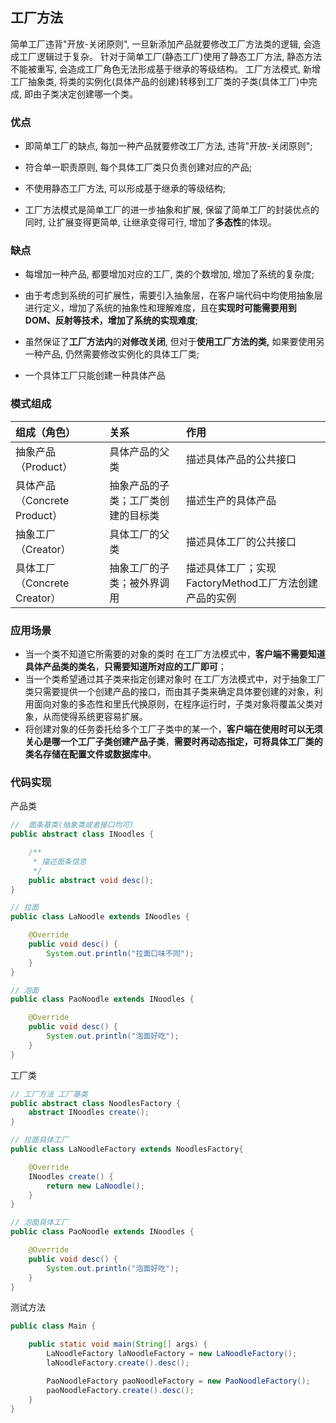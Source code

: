 ## 工厂方法

简单工厂违背"开放-关闭原则", 一旦新添加产品就要修改工厂方法类的逻辑, 会造成工厂逻辑过于复杂。
针对于简单工厂(静态工厂)使用了静态工厂方法, 静态方法不能被重写, 会造成工厂角色无法形成基于继承的等级结构。
工厂方法模式, 新增工厂抽象类, 将类的实例化(具体产品的创建)转移到工厂类的子类(具体工厂)中完成, 即由子类决定创建哪一个类。

### 优点

- 即简单工厂的缺点, 每加一种产品就要修改工厂方法, 违背"开放-关闭原则";

- 符合单一职责原则, 每个具体工厂类只负责创建对应的产品;

- 不使用静态工厂方法, 可以形成基于继承的等级结构;

- 工厂方法模式是简单工厂的进一步抽象和扩展, 保留了简单工厂的封装优点的同时, 让扩展变得更简单, 让继承变得可行, 增加了**多态性**的体现。

### 缺点

- 每增加一种产品, 都要增加对应的工厂, 类的个数增加, 增加了系统的复杂度;

- 由于考虑到系统的可扩展性，需要引入抽象层，在客户端代码中均使用抽象层进行定义，增加了系统的抽象性和理解难度，且在**实现时可能需要用到DOM、反射等技术，增加了系统的实现难度**;

- 虽然保证了**工厂方法内**的**对修改关闭**, 但对于**使用工厂方法的类,** 如果要使用另一种产品, 仍然需要修改实例化的具体工厂类;

- 一个具体工厂只能创建一种具体产品

### 模式组成

| 组成（角色）                 | 关系                               | 作用                                                  |
| :--------------------------- | :--------------------------------- | :---------------------------------------------------- |
| 抽象产品（Product）          | 具体产品的父类                     | 描述具体产品的公共接口                                |
| 具体产品（Concrete Product） | 抽象产品的子类；工厂类创建的目标类 | 描述生产的具体产品                                    |
| 抽象工厂（Creator）          | 具体工厂的父类                     | 描述具体工厂的公共接口                                |
| 具体工厂（Concrete Creator） | 抽象工厂的子类；被外界调用         | 描述具体工厂；实现FactoryMethod工厂方法创建产品的实例 |

### 应用场景

- 当一个类不知道它所需要的对象的类时 
  在工厂方法模式中，**客户端不需要知道具体产品类的类名**，**只需要知道所对应的工厂即可**；
- 当一个类希望通过其子类来指定创建对象时 
  在工厂方法模式中，对于抽象工厂类只需要提供一个创建产品的接口，而由其子类来确定具体要创建的对象，利用面向对象的多态性和里氏代换原则，在程序运行时，子类对象将覆盖父类对象，从而使得系统更容易扩展。
- 将创建对象的任务委托给多个工厂子类中的某一个，**客户端在使用时可以无须关心是哪一个工厂子类创建产品子类**，**需要时再动态指定，可将具体工厂类的类名存储在配置文件或数据库中**。

### 代码实现

产品类

```java
//  面条基类(抽象类或者接口均可)
public abstract class INoodles {

    /**
     * 描述面条信息
     */
    public abstract void desc();
}

// 拉面
public class LaNoodle extends INoodles {

    @Override
    public void desc() {
        System.out.println("拉面口味不同");
    }
}

// 泡面
public class PaoNoodle extends INoodles {

    @Override
    public void desc() {
        System.out.println("泡面好吃");
    }
}
```

工厂类

```java
// 工厂方法 工厂基类
public abstract class NoodlesFactory {
    abstract INoodles create();
}

// 拉面具体工厂
public class LaNoodleFactory extends NoodlesFactory{

    @Override
    INoodles create() {
        return new LaNoodle();
    }
}

// 泡面具体工厂
public class PaoNoodle extends INoodles {

    @Override
    public void desc() {
        System.out.println("泡面好吃");
    }
}
```

测试方法

```java
public class Main {

    public static void main(String[] args) {
        LaNoodleFactory laNoodleFactory = new LaNoodleFactory();
        laNoodleFactory.create().desc();

        PaoNoodleFactory paoNoodleFactory = new PaoNoodleFactory();
        paoNoodleFactory.create().desc();
    }
}
```



